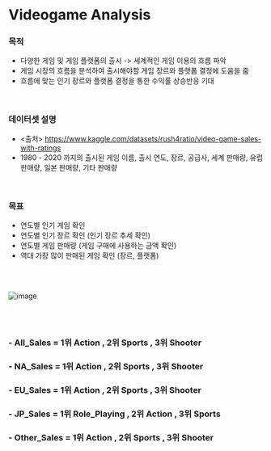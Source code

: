 # Videogame Analysis

### 목적<br>
- 다양한 게임 및 게임 플랫폼의 출시 -> 세계적인 게임 이용의 흐름 파악<br>
- 게임 시장의 흐름을 분석하여 출시해야할 게임 장르와 플랫폼 결정에 도움을 줌<br>
- 흐름에 맞는 인기 장르와 플랫폼 결정을 통한 수익률 상승반응 기대<br>
<br>

### 데이터셋 설명<br>
- <출처> https://www.kaggle.com/datasets/rush4ratio/video-game-sales-with-ratings<br>
- 1980 - 2020 까지의 출시된 게임 이름, 출시 연도, 장르, 공급사, 세계 판매량, 유럽 판매량, 일본 판매량, 기타 판매량<br>
<br>

### 목표<br>
- 연도별 인기 게임 확인<br>
- 연도별 인기 장르 확인 (인기 장르 추세 확인)<br>
- 연도별 게임 판매량 (게임 구매에 사용하는 금액 확인)<br>
- 역대 가장 많이 판매된 게임 확인 (장르, 플랫폼)<br>

<br>
<br>

![image](https://github.com/user-attachments/assets/70d5bf9a-3a5c-4fe8-9dda-0cd7db5dca4c)

<br>
<br>

### - All_Sales = 1위 Action , 2위 Sports , 3위 Shooter
### - NA_Sales = 1위 Action , 2위 Sports , 3위 Shooter
### - EU_Sales = 1위 Action , 2위 Sports , 3위 Shooter
### - JP_Sales = 1위 Role_Playing , 2위 Action , 3위 Sports
### - Other_Sales = 1위 Action , 2위 Sports , 3위 Shooter
